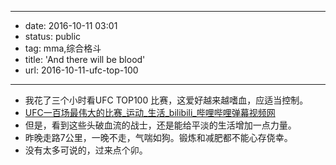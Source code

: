 - --
- date: 2016-10-11 03:01
- status: public
- tag: mma,综合格斗
- title: 'And there will be blood'
- url: 2016-10-11-ufc-top-100
- --
- 我花了三个小时看UFC TOP100 比赛，这爱好越来越嗜血，应适当控制。
- [UFC一百场最伟大的比赛_运动_生活_bilibili_哔哩哔哩弹幕视频网](http://www.bilibili.com/video/av2540301/)
- 但是，看到这些头破血流的战士，还是能给平淡的生活增加一点力量。
- 昨晚走路7公里，一晚不走，气喘如狗。锻炼和减肥都不能心存侥幸。
- 没有太多可说的，过来点个卯。
